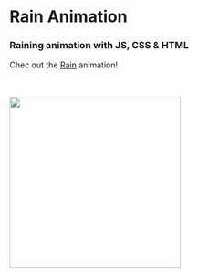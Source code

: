 # Rain Animation

### Raining animation with JS, CSS & HTML

Chec out the <a href="https://nickanderson038.github.io/RainAnimiation/" target="_blank">Rain</a> animation!

<br>
<br>

<img src="https://www.svgrepo.com/show/212029/rain-weather.svg" width="300">

